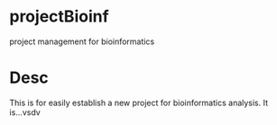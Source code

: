 # projectBioinf
project management for bioinformatics

# Desc
This is for easily establish a new project for bioinformatics analysis.
It is...vsdv